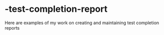 # -test-completion-report
Here are examples of my work on creating and maintaining test completion reports
